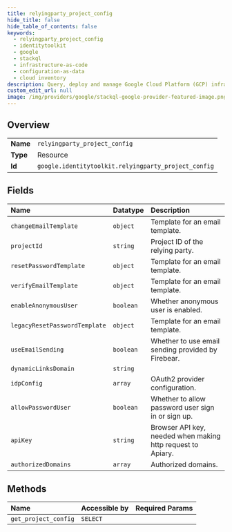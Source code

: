 ```yaml
---
title: relyingparty_project_config
hide_title: false
hide_table_of_contents: false
keywords:
  - relyingparty_project_config
  - identitytoolkit
  - google    
  - stackql
  - infrastructure-as-code
  - configuration-as-data
  - cloud inventory
description: Query, deploy and manage Google Cloud Platform (GCP) infrastructure and resources using SQL
custom_edit_url: null
image: /img/providers/google/stackql-google-provider-featured-image.png
---
```

  
    

## Overview
<table><tbody>
<tr><td><b>Name</b></td><td><code>relyingparty_project_config</code></td></tr>
<tr><td><b>Type</b></td><td>Resource</td></tr>
<tr><td><b>Id</b></td><td><code>google.identitytoolkit.relyingparty_project_config</code></td></tr>
</tbody></table>

## Fields
| Name | Datatype | Description |
|:-----|:---------|:------------|
| `changeEmailTemplate` | `object` | Template for an email template. |
| `projectId` | `string` | Project ID of the relying party. |
| `resetPasswordTemplate` | `object` | Template for an email template. |
| `verifyEmailTemplate` | `object` | Template for an email template. |
| `enableAnonymousUser` | `boolean` | Whether anonymous user is enabled. |
| `legacyResetPasswordTemplate` | `object` | Template for an email template. |
| `useEmailSending` | `boolean` | Whether to use email sending provided by Firebear. |
| `dynamicLinksDomain` | `string` |  |
| `idpConfig` | `array` | OAuth2 provider configuration. |
| `allowPasswordUser` | `boolean` | Whether to allow password user sign in or sign up. |
| `apiKey` | `string` | Browser API key, needed when making http request to Apiary. |
| `authorizedDomains` | `array` | Authorized domains. |
## Methods
| Name | Accessible by | Required Params |
|:-----|:--------------|:----------------|
| `get_project_config` | `SELECT` |  |
